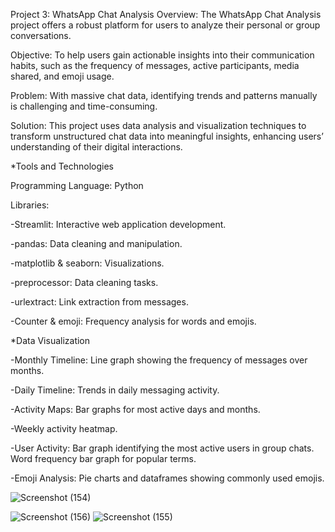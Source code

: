 Project 3: WhatsApp Chat Analysis
Overview:
The WhatsApp Chat Analysis project offers a robust platform for users to analyze their personal or group conversations.

Objective: To help users gain actionable insights into their communication habits, such as the frequency of messages, active participants, media shared, and emoji usage.

Problem: With massive chat data, identifying trends and patterns manually is challenging and time-consuming.

Solution: This project uses data analysis and visualization techniques to transform unstructured chat data into meaningful insights, enhancing users’ understanding of their digital interactions.


*Tools and Technologies

Programming Language: Python

Libraries:

-Streamlit: Interactive web application development.

-pandas: Data cleaning and manipulation.

-matplotlib & seaborn: Visualizations.

-preprocessor: Data cleaning tasks.

-urlextract: Link extraction from messages.

-Counter & emoji: Frequency analysis for words and emojis.

*Data Visualization

-Monthly Timeline: Line graph showing the frequency of messages over months.

-Daily Timeline: Trends in daily messaging activity.

-Activity Maps: Bar graphs for most active days and months.

-Weekly activity heatmap.

-User Activity:  Bar graph identifying the most active users in group chats.
Word frequency bar graph for popular terms.

-Emoji Analysis: Pie charts and dataframes showing commonly used emojis.


![Screenshot (154)](https://github.com/user-attachments/assets/3e42bd49-152c-451f-aa3f-600fe106e3d6)

![Screenshot (156)](https://github.com/user-attachments/assets/c4dbc8a2-6ac3-4c54-b7dd-52d0fb0223f5)
![Screenshot (155)](https://github.com/user-attachments/assets/b8bf1467-a118-41af-a9d1-1a587a34111f)

